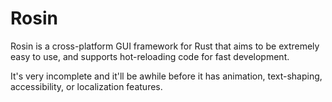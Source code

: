 # Rosin

Rosin is a cross-platform GUI framework for Rust that aims to be extremely easy to use, and supports hot-reloading code for fast development.

It's very incomplete and it'll be awhile before it has animation, text-shaping, accessibility, or localization features.
